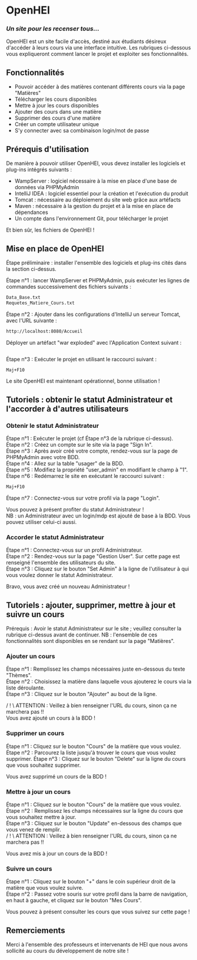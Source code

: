 # OpenHEI
### _Un site pour les recenser tous..._


OpenHEI est un site facile d'accès, destiné aux étudiants désireux d'accéder à leurs cours via une interface intuitive.
Les rubriques ci-dessous vous expliqueront comment lancer le projet et exploiter ses fonctionnalités.
## Fonctionnalités

- Pouvoir accéder à des matières contenant différents cours via la page "Matières"
- Télécharger les cours disponibles
- Mettre à jour les cours disponibles
- Ajouter des cours dans une matière
- Supprimer des cours d'une matière
- Créer un compte utilisateur unique
- S'y connecter avec sa combinaison login/mot de passe

## Prérequis d'utilisation

De manière à pouvoir utiliser OpenHEI, vous devez installer les logiciels et plug-ins intégrés suivants :

- WampServer : logiciel nécessaire à la mise en place d'une base de données via PHPMyAdmin
- IntelliJ IDEA : logiciel essentiel pour la création et l'exécution du produit
- Tomcat : nécessaire au déploiement du site web grâce aux artéfacts
- Maven : nécessaire à la gestion du projet et à la mise en place de dépendances
- Un compte dans l'environnement Git, pour télécharger le projet

Et bien sûr, les fichiers de OpenHEI !

## Mise en place de OpenHEI

Étape préliminaire : installer l'ensemble des logiciels et plug-ins cités dans la section ci-dessus.

Étape n°1 : lancer WampServer et PHPMyAdmin, puis exécuter les lignes de commandes successivement des fichiers suivants :
```sh
Data_Base.txt
Requetes_Matiere_Cours.txt
```

Étape n°2 : Ajouter dans les configurations d'IntelliJ un serveur Tomcat, avec l'URL suivante :
```sh
http://localhost:8080/Accueil
```
Déployer un artéfact "war exploded" avec l'Application Context suivant :
```sh

```

Étape n°3 : Exécuter le projet en utilisant le raccourci suivant :
```sh
Maj+F10
```
Le site OpenHEI est maintenant opérationnel, bonne utilisation !

## Tutoriels : obtenir le statut Administrateur et l'accorder à d'autres utilisateurs

### Obtenir le statut Administrateur
Étape n°1 : Exécuter le projet (cf Étape n°3 de la rubrique ci-dessus).  
Étape n°2 : Créez un compte sur le site via la page "Sign In".  
Étape n°3 : Après avoir créé votre compte, rendez-vous sur la page de PHPMyAdmin avec votre BDD.  
Étape n°4 : Allez sur la table "usager" de la BDD.  
Étape n°5 : Modifiez la propriété "user_admin" en modifiant le champ à "1".  
Étape n°6 : Redémarrez le site en exécutant le raccourci suivant :
```sh
Maj+F10
```
Étape n°7 : Connectez-vous sur votre profil via la page "Login".

Vous pouvez à présent profiter du statut Administrateur !  
NB : un Administrateur avec un login/mdp est ajouté de base à la BDD. Vous pouvez utiliser celui-ci aussi.
### Accorder le statut Administrateur
Étape n°1 : Connectez-vous sur un profil Administrateur.  
Étape n°2 : Rendez-vous sur la page "Gestion User". Sur cette page est renseigné l'ensemble des utilisateurs du site.  
Étape n°3 : Cliquez sur le bouton "Set Admin" à la ligne de l'utilisateur à qui vous voulez donner le statut Administrateur.

Bravo, vous avez créé un nouveau Administrateur !
## Tutoriels : ajouter, supprimer, mettre à jour et suivre un cours

Prérequis : Avoir le statut Administrateur sur le site ; veuillez consulter la rubrique ci-dessus avant de continuer.
NB : l'ensemble de ces fonctionnalités sont disponibles en se rendant sur la page "Matières".

### Ajouter un cours

Étape n°1 : Remplissez les champs nécessaires juste en-dessous du texte "Thèmes".  
Étape n°2 : Choisissez la matière dans laquelle vous ajouterez le cours via la liste déroulante.  
Étape n°3 : Cliquez sur le bouton "Ajouter" au bout de la ligne.

/ ! \ ATTENTION : Veillez à bien renseigner l'URL du cours, sinon ça ne marchera pas !!  
Vous avez ajouté un cours à la BDD !

### Supprimer un cours

Étape n°1 : Cliquez sur le bouton "Cours" de la matière que vous voulez.  
Étape n°2 : Parcourez la liste jusqu'à trouver le cours que vous voulez supprimer.
Étape n°3 : Cliquez sur le bouton "Delete" sur la ligne du cours que vous souhaitez supprimer.

Vous avez supprimé un cours de la BDD !

### Mettre à jour un cours

Étape n°1 : Cliquez sur le bouton "Cours" de la matière que vous voulez.  
Étape n°2 : Remplissez les champs nécessaires sur la ligne du cours que vous souhaitez mettre à jour.  
Étape n°3 : Cliquez sur le bouton "Update" en-dessous des champs que vous venez de remplir.  
/ ! \ ATTENTION : Veillez à bien renseigner l'URL du cours, sinon ça ne marchera pas !!

Vous avez mis à jour un cours de la BDD !

### Suivre un cours

Étape n°1 : Cliquez sur le bouton "+" dans le coin supérieur droit de la matière que vous voulez suivre.  
Étape n°2 : Passez votre souris sur votre profil dans la barre de navigation, en haut à gauche, et cliquez sur le bouton "Mes Cours".

Vous pouvez à présent consulter les cours que vous suivez sur cette page !

## Remerciements
Merci à l'ensemble des professeurs et intervenants de HEI que nous avons sollicité au cours du développement de notre site !